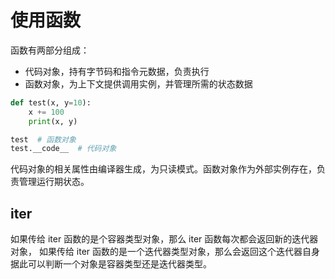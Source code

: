 # 使用函数

函数有两部分组成：

- 代码对象，持有字节码和指令元数据，负责执行
- 函数对象，为上下文提供调用实例，并管理所需的状态数据

```python
def test(x, y=10):
    x += 100
    print(x, y)

test  # 函数对象
test.__code__  # 代码对象
```

代码对象的相关属性由编译器生成，为只读模式。函数对象作为外部实例存在，负责管理运行期状态。

## iter

如果传给 iter 函数的是个容器类型对象，那么 iter 函数每次都会返回新的迭代器对象，
如果传给 iter 函数的是一个迭代器类型对象，那么会返回这个迭代器自身
据此可以判断一个对象是容器类型还是迭代器类型。

